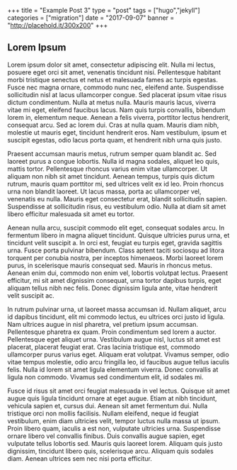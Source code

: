 +++
title = "Example Post 3"
type = "post"
tags = ["hugo","jekyll"]
categories = ["migration"]
date = "2017-09-07"
banner = "http://placehold.it/300x200"
+++

## Lorem Ipsum

Lorem ipsum dolor sit amet, consectetur adipiscing elit. Nulla mi lectus, posuere eget orci sit amet, venenatis tincidunt nisi. Pellentesque habitant morbi tristique senectus et netus et malesuada fames ac turpis egestas. Fusce nec magna ornare, commodo nunc nec, eleifend ante. Suspendisse sollicitudin nisl at lacus ullamcorper congue. Sed placerat ipsum vitae risus dictum condimentum. Nulla at metus nulla. Mauris mauris lacus, viverra vitae mi eget, eleifend faucibus lacus. Nam quis turpis convallis, bibendum lorem in, elementum neque. Aenean a felis viverra, porttitor lectus hendrerit, consequat arcu. Sed ac lorem dui. Cras at nulla quam. Mauris diam nibh, molestie ut mauris eget, tincidunt hendrerit eros. Nam vestibulum, ipsum et suscipit egestas, odio lacus porta quam, et hendrerit nibh urna quis justo.

Praesent accumsan mauris metus, rutrum semper quam blandit ac. Sed laoreet purus a congue lobortis. Nulla id magna sodales, aliquet leo quis, mattis tortor. Pellentesque rhoncus varius enim vitae ullamcorper. Ut aliquam non nibh sit amet tincidunt. Aenean tempus, turpis quis dictum rutrum, mauris quam porttitor mi, sed ultrices velit ex id leo. Proin rhoncus urna non blandit laoreet. Ut lacus massa, porta ac ullamcorper vel, venenatis eu nulla. Mauris eget consectetur erat, blandit sollicitudin sapien. Suspendisse at sollicitudin risus, eu vestibulum odio. Nulla at diam sit amet libero efficitur malesuada sit amet eu tortor.

Aenean nulla arcu, suscipit commodo elit eget, consequat sodales arcu. In fermentum libero in magna aliquet tincidunt. Quisque ultricies purus urna, et tincidunt velit suscipit a. In orci est, feugiat eu turpis eget, gravida sagittis urna. Fusce porta pulvinar bibendum. Class aptent taciti sociosqu ad litora torquent per conubia nostra, per inceptos himenaeos. Morbi laoreet lorem purus, in scelerisque mauris consequat sed. Mauris in rhoncus metus. Aenean enim dui, commodo non enim vel, lobortis volutpat lectus. Praesent efficitur, mi sit amet dignissim consequat, urna tortor dapibus turpis, eget aliquam tellus nibh nec felis. Donec dignissim ligula ante, vitae hendrerit velit suscipit ac.

In rutrum pulvinar urna, ut laoreet massa accumsan id. Nullam aliquet, arcu id dapibus tincidunt, elit mi commodo lectus, eu ultrices orci justo id ligula. Nam ultrices augue in nisl pharetra, vel pretium ipsum accumsan. Pellentesque pharetra ex quam. Proin condimentum sed lorem a auctor. Pellentesque eget aliquet urna. Vestibulum augue nisl, luctus sit amet est placerat, placerat feugiat erat. Cras lacinia tristique est, commodo ullamcorper purus varius eget. Aliquam erat volutpat. Vivamus semper, odio vitae tempus molestie, odio arcu fringilla leo, id faucibus augue tellus iaculis felis. Nulla id lorem sit amet ligula elementum viverra. Donec convallis at ligula non commodo. Vivamus sed condimentum elit, id sodales mi.

Fusce id risus sit amet orci feugiat malesuada in vel lectus. Quisque sit amet augue quis ligula tincidunt ornare at eget augue. Etiam at nibh tincidunt, vehicula sapien et, cursus dui. Aenean sit amet fermentum dui. Nulla tristique orci non mollis facilisis. Nullam eleifend, neque id feugiat vestibulum, enim diam ultricies velit, tempor luctus nulla massa ut ipsum. Proin libero quam, iaculis a est non, vulputate ultricies urna. Suspendisse ornare libero vel convallis finibus. Duis convallis augue sapien, eget vulputate tellus lobortis sed. Mauris quis laoreet lorem. Aliquam quis justo dignissim, tincidunt libero quis, scelerisque arcu. Aliquam quis sodales diam. Aenean ultrices sem nec nisi porta efficitur. 